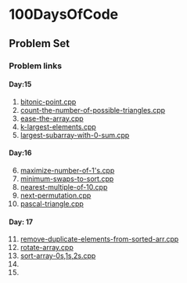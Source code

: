 # 100DaysOfCode
## Problem Set
### Problem links
#### Day:15
1. [bitonic-point.cpp](https://practice.geeksforgeeks.org/problems/maximum-value-in-a-bitonic-array3001/1/?category[]=Arrays&category[]=Arrays&company[]=Microsoft&company[]=Microsoft&problemStatus=unsolved&page=1&query=category[]Arrayscompany[]MicrosoftproblemStatusunsolvedpage1company[]Microsoftcategory[]Arrays#)
2. [count-the-number-of-possible-triangles.cpp](https://practice.geeksforgeeks.org/problems/count-possible-triangles-1587115620/1/?company[]=Microsoft&company[]=Microsoft&problemStatus=solved&page=1&category[]=Arrays&query=company[]MicrosoftproblemStatussolvedpage1company[]Microsoftcategory[]Arrays#)
3. [ease-the-array.cpp](https://practice.geeksforgeeks.org/problems/ease-the-array0633/1/?company[]=Microsoft&company[]=Microsoft&problemStatus=solved&page=1&category[]=Arrays&query=company[]MicrosoftproblemStatussolvedpage1company[]Microsoftcategory[]Arrays#)
4. [k-largest-elements.cpp](https://practice.geeksforgeeks.org/problems/k-largest-elements4206/1/?category[]=Arrays&category[]=Arrays&company[]=Microsoft&company[]=Microsoft&problemStatus=unsolved&page=1&query=category[]Arrayscompany[]MicrosoftproblemStatusunsolvedpage1company[]Microsoftcategory[]Arrays#)
5. [largest-subarray-with-0-sum.cpp](https://practice.geeksforgeeks.org/problems/largest-subarray-with-0-sum/1/?company[]=Microsoft&company[]=Microsoft&problemStatus=solved&page=1&category[]=Arrays&query=company[]MicrosoftproblemStatussolvedpage1company[]Microsoftcategory[]Arrays#)

#### Day:16
6. [maximize-number-of-1's.cpp](https://practice.geeksforgeeks.org/problems/maximize-number-of-1s0905/1/?category[]=Arrays&category[]=Arrays&company[]=Microsoft&company[]=Microsoft&problemStatus=solved&page=1&query=category[]Arrayscompany[]MicrosoftproblemStatussolvedpage1company[]Microsoftcategory[]Arrays#)
7. [minimum-swaps-to-sort.cpp](https://practice.geeksforgeeks.org/problems/minimum-swaps/1/?category[]=Arrays&category[]=Arrays&company[]=Microsoft&company[]=Microsoft&problemStatus=unsolved&page=1&query=category[]Arrayscompany[]MicrosoftproblemStatusunsolvedpage1company[]Microsoftcategory[]Arrays#)
8. [nearest-multiple-of-10.cpp](https://practice.geeksforgeeks.org/problems/nearest-multiple-of-102437/1/?category[]=Arrays&category[]=Arrays&company[]=Microsoft&company[]=Microsoft&problemStatus=solved&page=1&query=category[]Arrayscompany[]MicrosoftproblemStatussolvedpage1company[]Microsoftcategory[]Arrays#)
9. [next-permutation.cpp](https://practice.geeksforgeeks.org/problems/next-permutation5226/1/?company[]=Microsoft&company[]=Microsoft&problemStatus=solved&page=1&category[]=Arrays&query=company[]MicrosoftproblemStatussolvedpage1company[]Microsoftcategory[]Arrays#)
10. [pascal-triangle.cpp](https://practice.geeksforgeeks.org/problems/pascal-triangle0652/1/?category[]=Arrays&category[]=Arrays&company[]=Microsoft&company[]=Microsoft&problemStatus=solved&page=1&query=category[]Arrayscompany[]MicrosoftproblemStatussolvedpage1company[]Microsoftcategory[]Arrays#)

#### Day: 17
11. [remove-duplicate-elements-from-sorted-arr.cpp](https://practice.geeksforgeeks.org/problems/remove-duplicate-elements-from-sorted-array/1/?company[]=Microsoft&company[]=Microsoft&problemStatus=solved&page=1&category[]=Arrays&query=company[]MicrosoftproblemStatussolvedpage1company[]Microsoftcategory[]Arrays#)
12. [rotate-array.cpp](https://practice.geeksforgeeks.org/problems/rotate-array-by-n-elements-1587115621/1/?category[]=Arrays&category[]=Arrays&company[]=Microsoft&company[]=Microsoft&problemStatus=unsolved&page=1&query=category[]Arrayscompany[]MicrosoftproblemStatusunsolvedpage1company[]Microsoftcategory[]Arrays#)
13. [sort-array-0s,1s,2s.cpp](https://practice.geeksforgeeks.org/problems/sort-an-array-of-0s-1s-and-2s4231/1/?company[]=Microsoft&company[]=Microsoft&problemStatus=solved&page=1&category[]=Arrays&query=company[]MicrosoftproblemStatussolvedpage1company[]Microsoftcategory[]Arrays#)
14. []()
15. []()
